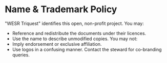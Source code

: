 # Name & Trademark Policy
"WESR Triquest" identifies this open, non-profit project. You may:
- Reference and redistribute the documents under their licences.
- Use the name to describe unmodified copies.
You may not:
- Imply endorsement or exclusive affiliation.
- Use logos in a confusing manner.
Contact the steward for co-branding queries.
